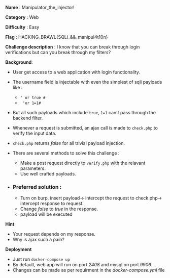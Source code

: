 **Name** : Manipulator_the_injector!

**Category** : Web

**Difficulty** : Easy

**Flag** : HACKING_BRAWL{SQLi_&&_manipul4t10n}


**Challenge description** : 
I know that you can break through login verifications but can you break through my filters? 


**Background**: 

+ User get access to a web application with login functionality.
+ The username field is injectable with even the simplest of sqli payloads like :

    + `' or true #`
    +  ` 'or 1=1#`
+ But all such payloads which include `true`, `1=1` can't pass through the backend filter.
+ Whenever a request is submitted, an ajax call is made to `check.php` to verify the input data.
+ `check.php` returns *false* for all trivial payload injection.
+ There are several methods to solve this challenge :
  + Make a post request directly to `verify.php` with the relavant parameters.
  + Use well crafted payloads.
  
+ ### Preferred solution :
  + Turn on burp, insert payload-> intercept the request to check.php-> intercept response to request.
  + Change *false* to *true* in the response.
  + payload will be executed
      
**Hint**
+ Your request depends on my response.
+ Why is ajax such a pain?
  
**Deployment**
+ Just run `docker-compose up`  
+ By default, web app will run on port *2408* and mysql on port *9906*.
+ Changes can be made as per requirment in the *docker-compose.yml* file